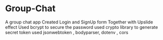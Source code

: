 # Group-Chat
A group chat app
Created Login and SignUp form Together with Upslide effect 
Used bcrypt to secure the password
used crypto library to generate secret token
used jsonwebtoken , bodyparser, dotenv , cors 
